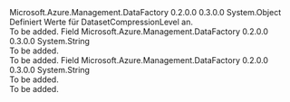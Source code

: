<Type Name="DatasetCompressionLevel" FullName="Microsoft.Azure.Management.DataFactory.Models.DatasetCompressionLevel">
  <TypeSignature Language="C#" Value="public static class DatasetCompressionLevel" />
  <TypeSignature Language="ILAsm" Value=".class public auto ansi abstract sealed beforefieldinit DatasetCompressionLevel extends System.Object" />
  <TypeSignature Language="DocId" Value="T:Microsoft.Azure.Management.DataFactory.Models.DatasetCompressionLevel" />
  <TypeSignature Language="VB.NET" Value="Public Class DatasetCompressionLevel" />
  <TypeSignature Language="F#" Value="type DatasetCompressionLevel = class" />
  <AssemblyInfo>
    <AssemblyName>Microsoft.Azure.Management.DataFactory</AssemblyName>
    <AssemblyVersion>0.2.0.0</AssemblyVersion>
    <AssemblyVersion>0.3.0.0</AssemblyVersion>
  </AssemblyInfo>
  <Base>
    <BaseTypeName>System.Object</BaseTypeName>
  </Base>
  <Interfaces />
  <Docs>
    <summary>
            Definiert Werte für DatasetCompressionLevel an.
            </summary>
    <remarks>To be added.</remarks>
  </Docs>
  <Members>
    <Member MemberName="Fastest">
      <MemberSignature Language="C#" Value="public const string Fastest;" />
      <MemberSignature Language="ILAsm" Value=".field public static literal string Fastest" />
      <MemberSignature Language="DocId" Value="F:Microsoft.Azure.Management.DataFactory.Models.DatasetCompressionLevel.Fastest" />
      <MemberSignature Language="VB.NET" Value="Public Const Fastest As String " />
      <MemberSignature Language="F#" Value="val mutable Fastest : string" Usage="Microsoft.Azure.Management.DataFactory.Models.DatasetCompressionLevel.Fastest" />
      <MemberType>Field</MemberType>
      <AssemblyInfo>
        <AssemblyName>Microsoft.Azure.Management.DataFactory</AssemblyName>
        <AssemblyVersion>0.2.0.0</AssemblyVersion>
        <AssemblyVersion>0.3.0.0</AssemblyVersion>
      </AssemblyInfo>
      <ReturnValue>
        <ReturnType>System.String</ReturnType>
      </ReturnValue>
      <Docs>
        <summary>To be added.</summary>
        <remarks>To be added.</remarks>
      </Docs>
    </Member>
    <Member MemberName="Optimal">
      <MemberSignature Language="C#" Value="public const string Optimal;" />
      <MemberSignature Language="ILAsm" Value=".field public static literal string Optimal" />
      <MemberSignature Language="DocId" Value="F:Microsoft.Azure.Management.DataFactory.Models.DatasetCompressionLevel.Optimal" />
      <MemberSignature Language="VB.NET" Value="Public Const Optimal As String " />
      <MemberSignature Language="F#" Value="val mutable Optimal : string" Usage="Microsoft.Azure.Management.DataFactory.Models.DatasetCompressionLevel.Optimal" />
      <MemberType>Field</MemberType>
      <AssemblyInfo>
        <AssemblyName>Microsoft.Azure.Management.DataFactory</AssemblyName>
        <AssemblyVersion>0.2.0.0</AssemblyVersion>
        <AssemblyVersion>0.3.0.0</AssemblyVersion>
      </AssemblyInfo>
      <ReturnValue>
        <ReturnType>System.String</ReturnType>
      </ReturnValue>
      <Docs>
        <summary>To be added.</summary>
        <remarks>To be added.</remarks>
      </Docs>
    </Member>
  </Members>
</Type>